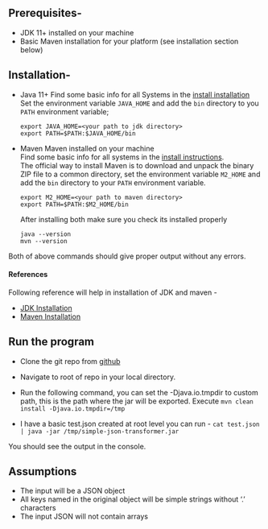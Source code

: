 Prerequisites-
-------------
- JDK 11+ installed on your machine
- Basic Maven installation for your platform (see installation section below)

Installation-
-------------

- Java 11+
Find some basic info for all Systems in the [install installation][javainstall]</br>
Set the environment variable `JAVA_HOME` and add the `bin` directory to you `PATH` environment variable;

    ```
    export JAVA_HOME=<your path to jdk directory>
    export PATH=$PATH:$JAVA_HOME/bin
    ````

- Maven
Maven installed on your machine</br>
Find some basic info for all systems in the [install instructions][mvninstall].<br/>
The official way to install Maven is to download and unpack the binary ZIP file to a common directory, set the environment variable `M2_HOME` and add the `bin` directory to your `PATH` environment variable.

    ```
    export M2_HOME=<your path to maven directory>
    export PATH=$PATH:$M2_HOME/bin
    ```
    After installing both make sure you check its installed properly

    ```
    java --version
    mvn --version
    ```
Both of above commands should give proper output without any errors.

#### References
Following reference will help in installation of JDK and maven -
- [JDK Installation][javainstall]
- [Maven Installation][mvninstall]


Run the program
-------------

- Clone the git repo from [github][gitrepo]

- Navigate to root of repo in your local directory.

- Run the following command, you can set the -Djava.io.tmpdir to custom path, this is the path where the jar will be exported. Execute  `mvn clean install -Djava.io.tmpdir=/tmp`

- I have a basic test.json created at root level you can run -
`cat test.json | java -jar /tmp/simple-json-transformer.jar`

You should see the output in the console.

Assumptions
-------------

- The input will be a JSON object
- All keys named in the original object will be simple strings without ‘.’ characters
- The input JSON will not contain arrays


[javainstall]: https://docs.oracle.com/en/java/javase/11/install/overview-jdk-installation.html#GUID-8677A77F-231A-40F7-98B9-1FD0B48C346A
[mvninstall]: http://books.sonatype.com/mvnex-book/reference/installation-sect-maven-install.html
[gitrepo]: https://github.com/pratikzdev/simple-json-transformer
